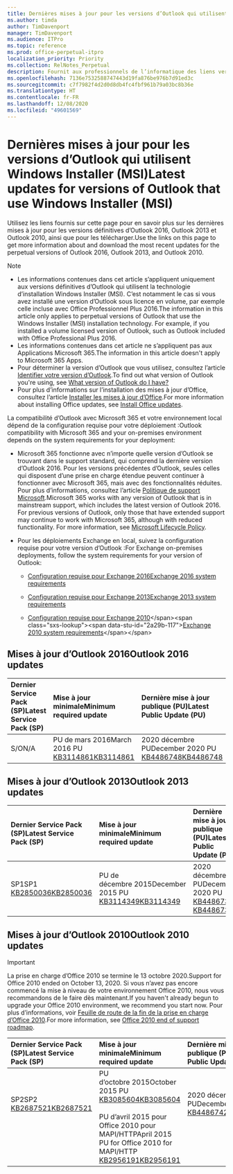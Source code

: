```yaml
---
title: Dernières mises à jour pour les versions d’Outlook qui utilisent Windows Installer (MSI)
ms.author: timda
author: TimDavenport
manager: TimDavenport
ms.audience: ITPro
ms.topic: reference
ms.prod: office-perpetual-itpro
localization_priority: Priority
ms.collection: RelNotes_Perpetual
description: Fournit aux professionnels de l’informatique des liens vers les dernières informations sur les mises à jour pour les versions définitives d’Outlook 2016, Outlook 2013 et Outlook 2010
ms.openlocfilehash: 7136e7532588747443d19fa876be976b7d91ed3c
ms.sourcegitcommit: c7f7982f4d2d0d8db4fc4fbf961b79a03bc8b36e
ms.translationtype: HT
ms.contentlocale: fr-FR
ms.lasthandoff: 12/08/2020
ms.locfileid: "49601569"
---
```

# <a name="latest-updates-for-versions-of-outlook-that-use-windows-installer-msi"></a><span data-ttu-id="2a29b-103">Dernières mises à jour pour les versions d’Outlook qui utilisent Windows Installer (MSI)</span><span class="sxs-lookup"><span data-stu-id="2a29b-103">Latest updates for versions of Outlook that use Windows Installer (MSI)</span></span>

<span data-ttu-id="2a29b-104">Utilisez les liens fournis sur cette page pour en savoir plus sur les dernières mises à jour pour les versions définitives d’Outlook 2016, Outlook 2013 et Outlook 2010, ainsi que pour les télécharger.</span><span class="sxs-lookup"><span data-stu-id="2a29b-104">Use the links on this page to get more information about and download the most recent updates for the perpetual versions of Outlook 2016, Outlook 2013, and Outlook 2010.</span></span>
  
> [!NOTE]
> - <span data-ttu-id="2a29b-p101">Les informations contenues dans cet article s’appliquent uniquement aux versions définitives d’Outlook qui utilisent la technologie d’installation Windows Installer (MSI). C’est notamment le cas si vous avez installé une version d’Outlook sous licence en volume, par exemple celle incluse avec Office Professionnel Plus 2016.</span><span class="sxs-lookup"><span data-stu-id="2a29b-p101">The information in this article only applies to perpetual versions of Outlook that use the Windows Installer (MSI) installation technology. For example, if you installed a volume licensed version of Outlook, such as Outlook included with Office Professional Plus 2016.</span></span>
> - <span data-ttu-id="2a29b-107">Les informations contenues dans cet article ne s’appliquent pas aux Applications Microsoft 365.</span><span class="sxs-lookup"><span data-stu-id="2a29b-107">The information in this article doesn't apply to Microsoft 365 Apps.</span></span>
> - <span data-ttu-id="2a29b-108">Pour déterminer la version d’Outlook que vous utilisez, consultez l’article [Identifier votre version d’Outlook](https://support.office.com/article/b3a9568c-edb5-42b9-9825-d48d82b2257c).</span><span class="sxs-lookup"><span data-stu-id="2a29b-108">To find out what version of Outlook you're using, see [What version of Outlook do I have?](https://support.office.com/article/b3a9568c-edb5-42b9-9825-d48d82b2257c)</span></span>
> - <span data-ttu-id="2a29b-109">Pour plus d’informations sur l’installation des mises à jour d’Office, consultez l’article [Installer les mises à jour d’Office](https://support.office.com/article/2ab296f3-7f03-43a2-8e50-46de917611c5).</span><span class="sxs-lookup"><span data-stu-id="2a29b-109">For more information about installing Office updates, see [Install Office updates](https://support.office.com/article/2ab296f3-7f03-43a2-8e50-46de917611c5).</span></span> 
  
<span data-ttu-id="2a29b-110">La compatibilité d’Outlook avec Microsoft 365 et votre environnement local dépend de la configuration requise pour votre déploiement :</span><span class="sxs-lookup"><span data-stu-id="2a29b-110">Outlook compatibility with Microsoft 365 and your on-premises environment depends on the system requirements for your deployment:</span></span>
  
- <span data-ttu-id="2a29b-p102">Microsoft 365 fonctionne avec n’importe quelle version d’Outlook se trouvant dans le support standard, qui comprend la dernière version d’Outlook 2016. Pour les versions précédentes d’Outlook, seules celles qui disposent d’une prise en charge étendue peuvent continuer à fonctionner avec Microsoft 365, mais avec des fonctionnalités réduites. Pour plus d’informations, consultez l’article [Politique de support Microsoft](https://support.microsoft.com/lifecycle).</span><span class="sxs-lookup"><span data-stu-id="2a29b-p102">Microsoft 365 works with any version of Outlook that is in mainstream support, which includes the latest version of Outlook 2016. For previous versions of Outlook, only those that have extended support may continue to work with Microsoft 365, although with reduced functionality. For more information, see [Microsoft Lifecycle Policy](https://support.microsoft.com/lifecycle).</span></span>
    
- <span data-ttu-id="2a29b-114">Pour les déploiements Exchange en local, suivez la configuration requise pour votre version d’Outlook :</span><span class="sxs-lookup"><span data-stu-id="2a29b-114">For Exchange on-premises deployments, follow the system requirements for your version of Outlook:</span></span>
    
  - [<span data-ttu-id="2a29b-115">Configuration requise pour Exchange 2016</span><span class="sxs-lookup"><span data-stu-id="2a29b-115">Exchange 2016 system requirements</span></span>](https://docs.microsoft.com/Exchange/plan-and-deploy/system-requirements)
    
  - [<span data-ttu-id="2a29b-116">Configuration requise pour Exchange 2013</span><span class="sxs-lookup"><span data-stu-id="2a29b-116">Exchange 2013 system requirements</span></span>](https://docs.microsoft.com/exchange/exchange-2013-system-requirements-exchange-2013-help)
    
  - <span data-ttu-id="2a29b-117">[Configuration requise pour Exchange 2010](https://docs.microsoft.com/previous-versions/office/exchange-server-2010/aa996719(v=exchg.141))</span><span class="sxs-lookup"><span data-stu-id="2a29b-117">[Exchange 2010 system requirements](https://docs.microsoft.com/previous-versions/office/exchange-server-2010/aa996719(v=exchg.141))</span></span>

   
## <a name="outlook-2016-updates"></a><span data-ttu-id="2a29b-118">Mises à jour d’Outlook 2016</span><span class="sxs-lookup"><span data-stu-id="2a29b-118">Outlook 2016 updates</span></span>

|<span data-ttu-id="2a29b-119">**Dernier Service Pack (SP)**</span><span class="sxs-lookup"><span data-stu-id="2a29b-119">**Latest Service Pack (SP)**</span></span>|<span data-ttu-id="2a29b-120">**Mise à jour minimale**</span><span class="sxs-lookup"><span data-stu-id="2a29b-120">**Minimum required update**</span></span>|<span data-ttu-id="2a29b-121">**Dernière mise à jour publique (PU)**</span><span class="sxs-lookup"><span data-stu-id="2a29b-121">**Latest Public Update (PU)**</span></span>|
|:-----|:-----|:-----|
|<span data-ttu-id="2a29b-122">S/O</span><span class="sxs-lookup"><span data-stu-id="2a29b-122">N/A</span></span>  <br/> |<span data-ttu-id="2a29b-123">PU de mars 2016</span><span class="sxs-lookup"><span data-stu-id="2a29b-123">March 2016 PU</span></span> <br/>[<span data-ttu-id="2a29b-124">KB3114861</span><span class="sxs-lookup"><span data-stu-id="2a29b-124">KB3114861</span></span>](https://support.microsoft.com/help/3114861) <br/> |<span data-ttu-id="2a29b-125">2020 décembre PU</span><span class="sxs-lookup"><span data-stu-id="2a29b-125">December 2020 PU</span></span> <br/>[<span data-ttu-id="2a29b-126">KB4486748</span><span class="sxs-lookup"><span data-stu-id="2a29b-126">KB4486748</span></span>](https://support.microsoft.com/help/4486748) 

## <a name="outlook-2013-updates"></a><span data-ttu-id="2a29b-127">Mises à jour d’Outlook 2013</span><span class="sxs-lookup"><span data-stu-id="2a29b-127">Outlook 2013 updates</span></span>

|<span data-ttu-id="2a29b-128">**Dernier Service Pack (SP)**</span><span class="sxs-lookup"><span data-stu-id="2a29b-128">**Latest Service Pack (SP)**</span></span>|<span data-ttu-id="2a29b-129">**Mise à jour minimale**</span><span class="sxs-lookup"><span data-stu-id="2a29b-129">**Minimum required update**</span></span>|<span data-ttu-id="2a29b-130">**Dernière mise à jour publique (PU)**</span><span class="sxs-lookup"><span data-stu-id="2a29b-130">**Latest Public Update (PU)**</span></span>|
|:-----|:-----|:-----|
|<span data-ttu-id="2a29b-131">SP1</span><span class="sxs-lookup"><span data-stu-id="2a29b-131">SP1</span></span>  <br/>[<span data-ttu-id="2a29b-132">KB2850036</span><span class="sxs-lookup"><span data-stu-id="2a29b-132">KB2850036</span></span>](https://go.microsoft.com/fwlink/p/?LinkId=512538) <br/> |<span data-ttu-id="2a29b-133">PU de décembre 2015</span><span class="sxs-lookup"><span data-stu-id="2a29b-133">December 2015 PU</span></span> <br/>[<span data-ttu-id="2a29b-134">KB3114349</span><span class="sxs-lookup"><span data-stu-id="2a29b-134">KB3114349</span></span>](https://support.microsoft.com/kb/3114349) <br/> |<span data-ttu-id="2a29b-135">2020 décembre PU</span><span class="sxs-lookup"><span data-stu-id="2a29b-135">December 2020 PU</span></span> <br/>[<span data-ttu-id="2a29b-136">KB4486732 </span><span class="sxs-lookup"><span data-stu-id="2a29b-136">KB4486732 </span></span>](https://support.microsoft.com/help/4486732 )  |
   
## <a name="outlook-2010-updates"></a><span data-ttu-id="2a29b-137">Mises à jour d’Outlook 2010</span><span class="sxs-lookup"><span data-stu-id="2a29b-137">Outlook 2010 updates</span></span>
> [!IMPORTANT]
> <span data-ttu-id="2a29b-138">La prise en charge d’Office 2010 se termine le 13 octobre 2020.</span><span class="sxs-lookup"><span data-stu-id="2a29b-138">Support for Office 2010 ended on October 13, 2020.</span></span> <span data-ttu-id="2a29b-139">Si vous n’avez pas encore commencé la mise à niveau de votre environnement Office 2010, nous vous recommandons de le faire dès maintenant.</span><span class="sxs-lookup"><span data-stu-id="2a29b-139">If you haven't already begun to upgrade your Office 2010 environment, we recommend you start now.</span></span> <span data-ttu-id="2a29b-140">Pour plus d’informations, voir [Feuille de route de la fin de la prise en charge d’Office 2010](https://docs.microsoft.com/DeployOffice/office-2010-end-support-roadmap).</span><span class="sxs-lookup"><span data-stu-id="2a29b-140">For more information, see [Office 2010 end of support roadmap](https://docs.microsoft.com/DeployOffice/office-2010-end-support-roadmap).</span></span>

|<span data-ttu-id="2a29b-141">**Dernier Service Pack (SP)**</span><span class="sxs-lookup"><span data-stu-id="2a29b-141">**Latest Service Pack (SP)**</span></span>|<span data-ttu-id="2a29b-142">**Mise à jour minimale**</span><span class="sxs-lookup"><span data-stu-id="2a29b-142">**Minimum required update**</span></span>|<span data-ttu-id="2a29b-143">**Dernière mise à jour publique (PU)**</span><span class="sxs-lookup"><span data-stu-id="2a29b-143">**Latest Public Update (PU)**</span></span>|
|:-----|:-----|:-----|
|<span data-ttu-id="2a29b-144">SP2</span><span class="sxs-lookup"><span data-stu-id="2a29b-144">SP2</span></span> <br/>[<span data-ttu-id="2a29b-145">KB2687521</span><span class="sxs-lookup"><span data-stu-id="2a29b-145">KB2687521</span></span>](https://go.microsoft.com/fwlink/p/?LinkId=512542) <br><br><br><br/> |<span data-ttu-id="2a29b-146">PU d’octobre 2015</span><span class="sxs-lookup"><span data-stu-id="2a29b-146">October 2015 PU</span></span> <br/> [<span data-ttu-id="2a29b-147">KB3085604</span><span class="sxs-lookup"><span data-stu-id="2a29b-147">KB3085604</span></span>](https://support.microsoft.com/kb/3085604) <br/><br/>  <span data-ttu-id="2a29b-148">PU d’avril 2015 pour Office 2010 pour MAPI/HTTP</span><span class="sxs-lookup"><span data-stu-id="2a29b-148">April 2015 PU for Office 2010 for MAPI/HTTP</span></span> <br/> [<span data-ttu-id="2a29b-149">KB2956191</span><span class="sxs-lookup"><span data-stu-id="2a29b-149">KB2956191</span></span>](https://support.microsoft.com/help/2956191/april-14-2015-update-for-office-2010-kb2956191) <br/> |<span data-ttu-id="2a29b-150">2020 décembre PU</span><span class="sxs-lookup"><span data-stu-id="2a29b-150">December 2020 PU</span></span> <br/>[<span data-ttu-id="2a29b-151">KB4486742</span><span class="sxs-lookup"><span data-stu-id="2a29b-151">KB4486742</span></span>](https://support.microsoft.com/help/4486742) <br><br><br><br/>|
   

